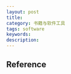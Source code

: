 ```yaml
---
layout: post
title: 
category: 书籍与软件工具
tags: software
keywords: 
description: 
---
```


## Reference

